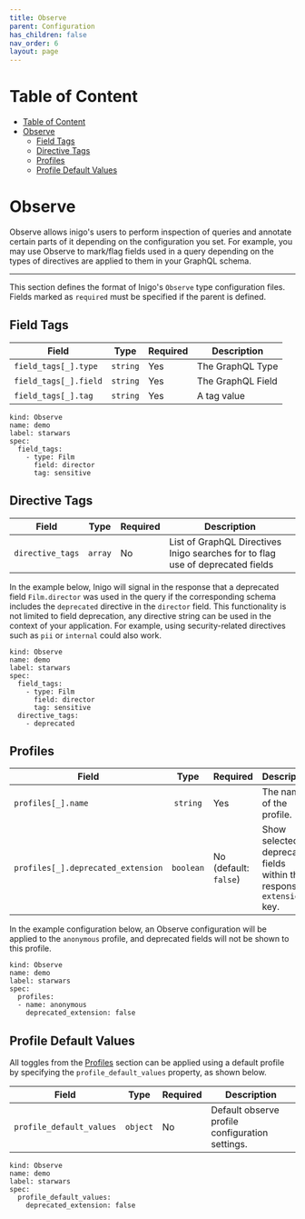 ```yaml
---
title: Observe
parent: Configuration
has_children: false
nav_order: 6
layout: page
---
```


# Table of Content
- [Table of Content](#table-of-content)
- [Observe](#observe)
  - [Field Tags](#field-tags)
  - [Directive Tags](#directive-tags)
  - [Profiles](#profiles)
  - [Profile Default Values](#profile-default-values)

# Observe
Observe allows inigo's users to perform inspection of queries and annotate certain parts of it depending on the configuration you set. For example, you may use Observe to mark/flag fields used in a query depending on the types of directives are applied to them in your GraphQL schema.

---

This section defines the format of Inigo's `Observe` type configuration files. Fields marked as `required` must be specified if the parent is defined.

## Field Tags

| Field | Type | Required | Description
| ---  | :---: | --- | --- |
| `field_tags[_].type` | `string` | Yes | The GraphQL Type |
| `field_tags[_].field` | `string` | Yes | The GraphQL Field |
| `field_tags[_].tag` | `string` | Yes | A tag value |

```
kind: Observe
name: demo
label: starwars
spec:
  field_tags:
    - type: Film
      field: director
      tag: sensitive
```

## Directive Tags

| Field | Type | Required | Description
| ---  | :---: | --- | --- |
| `directive_tags` | `array` | No | List of GraphQL Directives Inigo searches for to flag use of deprecated fields |

In the example below, Inigo will signal in the response that a deprecated field `Film.director` was used in the query if the corresponding schema includes the `deprecated` directive in the `director` field. This functionality is not limited to field deprecation, any directive string can be used in the context of your application. For example, using security-related directives such as `pii` or `internal` could also work.

```
kind: Observe
name: demo
label: starwars
spec:
  field_tags:
    - type: Film
      field: director
      tag: sensitive
  directive_tags:
    - deprecated
```

## Profiles

| Field | Type | Required | Description
| ---  | :---: | --- | --- |
| `profiles[_].name` | `string` | Yes | The name of the profile. |
| `profiles[_].deprecated_extension` | `boolean` | No (default: `false`) | Show selected deprecated fields within the response's `extensions` key. |

In the example configuration below, an Observe configuration will be applied to the `anonymous` profile, and deprecated fields will not be shown to this profile.

```
kind: Observe
name: demo
label: starwars
spec:
  profiles:
  - name: anonymous
    deprecated_extension: false
```

## Profile Default Values
All toggles from the [Profiles](#profiles) section can be applied using a default profile by specifying the `profile_default_values` property, as shown below.

| Field | Type | Required | Description
| ---  | :---: | --- | --- |
| `profile_default_values` | `object` | No | Default observe profile configuration settings. |


```
kind: Observe
name: demo
label: starwars
spec:
  profile_default_values:
    deprecated_extension: false
```
